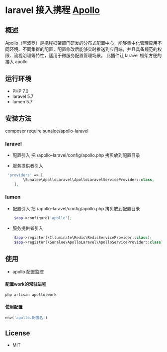 ﻿# laravel 接入携程 [Apollo](https://github.com/ctripcorp/apollo) 


## 概述

Apollo（阿波罗）是携程框架部门研发的分布式配置中心，能够集中化管理应用不同环境、不同集群的配置，配置修改后能够实时推送到应用端，并且具备规范的权限、流程治理等特性，适用于微服务配置管理场景。
此插件让 laravel 框架方便的接入 apollo

## 运行环境
- PHP 7.0
- laravel 5.7
- lumen 5.7


## 安装方法 

composer require sunaloe/apollo-laravel

### laravel

- 配置引入
把 /apollo-laravel/config/apollo.php 拷贝放到配置目录

- 服务提供者引入

```php
 'providers' => [
        \Sunaloe\ApolloLaravel\ApolloLaravelServiceProvider::class,
    ],
```

### lumen

- 配置引入
把 /apollo-laravel/config/apollo.php 拷贝放到配置目录

```php
    $app->configure('apollo');
```

- 服务提供者引入


```php
    $app->register(\Illuminate\Redis\RedisServiceProvider::class);
    $app->register(\Sunaloe\ApolloLaravel\ApolloServiceProvider::class);
```


## 使用

- apollo 配置监控

#### 配置work的常驻进程
```php
php artisan apollo:work
```

#### 使用配置
```php
env('apollo.配置名')
```

## License

- MIT


